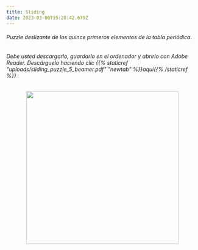 ```yaml
---
title: Sliding
date: 2023-03-06T15:28:42.679Z
---
```




###### Puzzle deslizante de los quince primeros elementos de la tabla periódica. 

<!--more-->

###### Debe usted descargarlo, guardarlo en el ordenador y abrirlo con Adobe Reader. Descárguelo haciendo clic {{% staticref "uploads/sliding_puzzle_5_beamer.pdf" "newtab" %}}aquí{{% /staticref %}}

<center>
    <img src="https://drive.google.com/uc?export=wiew&id=1J6dEHiFUdcNCoBAvy9zXd_e37iWyq3o4" width="400"
         </center>
